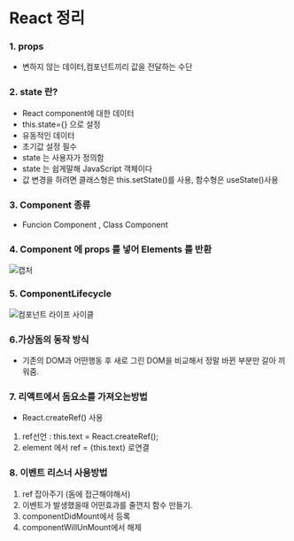 # React 정리
### 1. props
- 변하지 않는 데이터,컴포넌트끼리 값을 전달하는 수단

### 2. state 란? 
- React component에 대한 데이터
- this.state={} 으로 설정
- 유동적인 데이터 
- 초기값 설정 필수
- state 는 사용자가 정의함
- state 는 쉽게말해 JavaScript 객체이다
- 값 변경을 하려면  클래스형은 this.setState()를 사용, 함수형은 useState()사용



### 3. Component 종류 
-  Funcion Component , Class Component

### 4. Component 에 props 를 넣어 Elements 를 반환
![캡처](https://user-images.githubusercontent.com/80336750/136164907-f5b1e44c-6234-4afe-8c45-ae9618656b6c.PNG) 
### 5. ComponentLifecycle
![컴포넌트 라이프 사이클](https://user-images.githubusercontent.com/80336750/136165181-14349057-212e-47f9-a15f-46ac0d3522e7.PNG)

### 6.가상돔의 동작 방식
- 기존의 DOM과 어떤행동 후 새로 그린 DOM을 비교해서 정말 바뀐 부분만 갈아 끼워줌.

### 7. 리액트에서 돔요소를 가져오는방법
- React.createRef() 사용
1. ref선언 : this.text = React.createRef(); 
2. element 에서 ref = {this.text} 로연결 

### 8. 이벤트 리스너 사용방법
1. ref 잡아주기 (돔에 접근해야해서)
2. 이벤트가 발생했을때 어떤효과를 줄껀지 함수 만들기.
3. componentDidMount에서 등록
4. componentWillUnMount에서 해제

